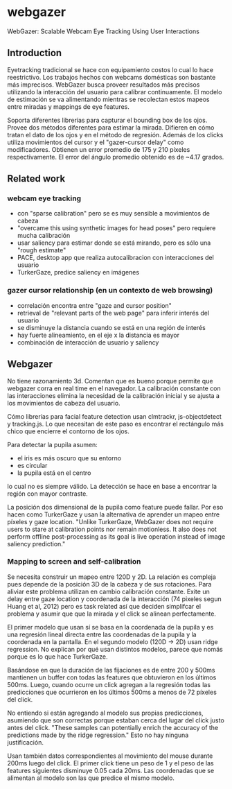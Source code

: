 # webgazer

WebGazer: Scalable Webcam Eye Tracking Using User Interactions

## Introduction

Eyetracking tradicional se hace con equipamiento costos lo cual lo hace
reestrictivo. Los trabajos hechos con webcams domésticas son bastante más
imprecisos. WebGazer busca proveer resultados más precisos utilizando la
interacción del usuario para calibrar continuamente. El modelo de estimación se
va alimentando mientras se recolectan estos mapeos entre miradas y mappings de
eye features.

Soporta diferentes librerías para capturar el bounding box de los ojos. Provee
dos métodos diferentes para estimar la mirada. Difieren en cómo tratan el dato
de los ojos y en el método de regresión. Además de los clicks utiliza
movimientos del cursor y el "gazer-cursor delay" como modificadores. Obtienen
un error promedio de 175 y 210 píxeles respectivamente. El error del ángulo
promedio obtenido es de ~4.17 grados.

## Related work

### webcam eye tracking

- con "sparse calibration" pero se es muy sensible a movimientos de cabeza
- "overcame this using synthetic images for head poses" pero requiere mucha
  calibración
- usar saliency para estimar donde se está mirando, pero es sólo una "rough
  estimate"
- PACE, desktop app que realiza autocalibracion con interacciones del usuario
- TurkerGaze, predice saliency en imágenes

### gazer cursor relationship (en un contexto de web browsing)

- correlación encontra entre "gaze and cursor position"
- retrieval de "relevant parts of the web page" para inferir interés del
  usuario
- se disminuye la distancia cuando se está en una región de interés
- hay fuerte alineamiento, en el eje x la distancia es mayor
- combinación de interacción de usuario y saliency

## Webgazer

No tiene razonamiento 3d. Comentan que es bueno porque permite que webgazer
corra en real time en el navegador. La calibración constante con las
interacciones elimina la necesidad de la calibración inicial y se ajusta a los
movimientos de cabeza del usuario.

Cómo librerías para facial feature detection usan clmtrackr, js-objectdetect y 
tracking.js. Lo que necesitan de este paso es encontrar el rectángulo más chico
que encierre el contorno de los ojos.

Para detectar la pupila asumen:
- el iris es más oscuro que su entorno
- es circular
- la pupila está en el centro

lo cual no es siempre válido. La detección se hace en base a encontrar la región
con mayor contraste.

La posición dos dimensional de la pupila como feature puede fallar. Por eso
hacen como TurkerGaze y usan la alternativa de aprender un mapeo entre píxeles
y gaze location.  "Unlike TurkerGaze, WebGazer does not require users to stare
at calibration points nor remain motionless. It also does not perform offline
post-processing as its goal is live operation instead of image saliency
prediction."

### Mapping to screen and self-calibration

Se necesita construir un mapeo entre 120D y 2D. La relación es compleja pues
depende de la posición 3D de la cabeza y de sus rotaciones. Para aliviar este
problema utilizan en cambio calibración constante.  Exite un delay entre gaze
location y coordenada de la interacción (74 pixeles segun Huang et al, 2012)
pero es task related así que deciden simplifcar el problema y asumir que que la
mirada y el click se alinean perfectamente.

El primer modelo que usan sí se basa en la coordenada de la pupila y es una
regresión lineal directa entre las coordenadas de la pupila y la coordenada en
la pantalla. En el segundo modelo (120D -> 2D) usan ridge regression. No
explican por qué usan distintos modelos, parece que nomás porque es lo que hace
TurkerGaze.

Basándose en que la duración de las fijaciones es de entre 200 y 500ms
mantienen un buffer con todas las features que obtuvieron en los últimos 500ms.
Luego, cuando ocurre un click agregan a la regresión todas las predicciones que
ocurrieron en los últimos 500ms a menos de 72 píxeles del click.

No entiendo si están agregando al modelo sus propias predicciones, asumiendo
que son correctas porque estaban cerca del lugar del click justo antes del
click. "These samples can potentially enrich the accuracy of the predictions
made by the ridge regression." Esto no hay ninguna justificación.

Usan también datos correspondientes al movimiento del mouse durante 200ms luego
del click. El primer click tiene un peso de 1 y el peso de las features
siguientes disminuye 0.05 cada 20ms. Las coordenadas que se alimentan al modelo
son las que predice el mismo modelo.
